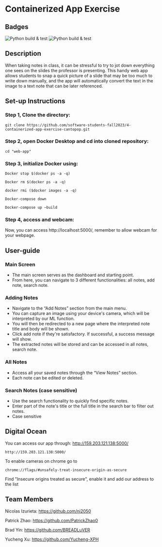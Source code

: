 # Containerized App Exercise

## Badges

![Python build & test](https://github.com/software-students-fall2023/4-containerized-app-exercise-cantopop/actions/workflows/web.yml/badge.svg) 
![Python build & test](https://github.com/software-students-fall2023/4-containerized-app-exercise-cantopop/actions/workflows/mlc.yml/badge.svg) 

## Description

When taking notes in class, it can be stressful to try to jot down everything one sees on the slides the professor is presenting. This handy web app allows students to snap a quick picture of a slide that may be too much to write down manually, and the app will automatically convert the text in the image to a text note that can be later referenced. 


## Set-up Instructions

### Step 1, Clone the directory:
```
git clone https://github.com/software-students-fall2023/4-containerized-app-exercise-cantopop.git
```
### Step 2, open Docker Desktop and cd into cloned repository:
```
cd "web-app"
```
### Step 3, initialize Docker using:
```
Docker stop $(docker ps -a -q)

Docker rm $(docker ps -a -q)

docker rmi ($docker images -a -q)

Docker-compose down

Docker-compose up —build
```
### Step 4, access and webcam:

Now, you can access http://localhost:5000/, remember to allow webcam for your webpage.


## User-guide

### Main Screen
- The main screen serves as the dashboard and starting point.
- From here, you can navigate to 3 different functionalities: all notes, add note, search note.

### Adding Notes
- Navigate to the “Add Notes” section from the main menu.
- You can capture an image using your device's camera, which will be interpreted by our ML function.
- You will then be redirected to a new page where the interpreted note title and body will be shown.
- Click add note if they're satisfactory. If successful, a success message will show.
- The extracted notes will be stored and can be accessed in all notes, search note.

### All Notes
- Access all your saved notes through the “View Notes” section.
- Each note can be edited or deleted.

### Search Notes (case sensitive)
- Use the search functionality to quickly find specific notes.
- Enter part of the note's title or the full title in the search bar to filter out notes.
- Case sensitive

## Digital Ocean
You can access our app through: http://159.203.121.138:5000/
```
http://159.203.121.138:5000/
```

To enable cameras on chrome go to
```
chrome://flags/#unsafely-treat-insecure-origin-as-secure
```
Find "Insecure origins treated as secure", enable it and add our address to the list

## Team Members

Nicolas Izurieta: https://github.com/ni2050

Patrick Zhao: https://github.com/PatrickZhao0

Brad Yin: https://github.com/BREADLuVER

Yucheng Xu: https://github.com/Yucheng-XPH

